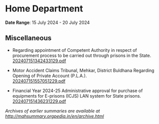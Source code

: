 # Home Department

**Date Range**: 15 July 2024 - 20 July 2024


## Miscellaneous
- Regarding appointment of Competent Authority in respect of procurement process to be carried out through prisons in the State.\
  [202407151342433129.pdf](https://gr.maharashtra.gov.in/Site/Upload/Government%20Resolutions/English/202407151342433129.pdf)

- Motor Accident Claims Tribunal, Mehkar, District Buldhana Regarding Opening of Private Account (P.L.A.).\
  [202407151557051229.pdf](https://gr.maharashtra.gov.in/Site/Upload/Government%20Resolutions/English/202407151557051229.pdf)

- Financial Year 2024-25 Administrative approval for purchase of  equipments for E-prisons (ICJS) LAN system for State prisons.\
  [202407151436231229.pdf](https://gr.maharashtra.gov.in/Site/Upload/Government%20Resolutions/English/202407151436231229.pdf)


*Archives of earlier summaries are available at http://mahsummary.orgpedia.in/en/archive.html*